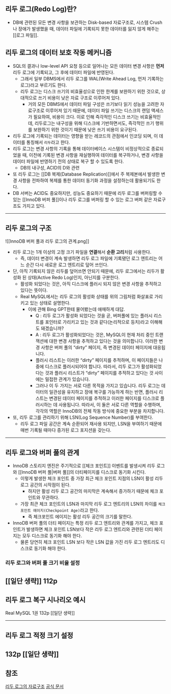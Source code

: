  ## 리두 로그(Redo Log)란?
 - DB에 관련된 모든 변경 사항을 보관하는 Disk-based 자료구조로, 시스템 Crush나 장애가 발생했을 때, 데이터 파일에 기록되지 못한 데이터를 잃지 않게 해주는 [[로그 파일]].

 ## 리두 로그의 데이터 보호 작동 메커니즘
 -  SQL의 결과나 low-level API 요청 등으로 일어나는 모든 데이터 변경 사항은 **먼저** 리두 로그에 기록되고, 그 후에 데이터 파일에 반영된다. 
	 - 그래서 일부 DBMS에서 리두 로그를 WAL(Write Ahead Log, 먼저 기록하는 로그)라고 부르기도 한다.
	 - 리두 로그는 디스크 쓰기의 비효율성으로 인한 한계를 보완하기 위한 것으로, 상대적으로 쓰기 비용이 낮은 자료 구조로 이루어져 있다.
		 - 거의 모든 DBMS에서 데이터 파일 구성은 쓰기보다 읽기 성능을 고려한 자료구조로 이루어져 있기 때문에, 데이터 파일 쓰기는 디스크의 랜덤 액세스가 필요하여, 비용이 크다. 이로 인해 즉각적인 디스크 쓰기는 비효율적인데, 리두로그는 내구성을 위해 디스크에 기반하면서도, 즉각적인 쓰기 행위를 보완하기 위한 것이기 때문에 낮은 쓰기 비용이 요구된다. 
- 리두 로그에 기록되는 데이터는 영향을 받는 레코드의 관점에서 인코딩 되며, 이 데이터를 통칭해서 `리두`라고 한다. 
 - 리두 로그는 변경 사항의 기록을 통해 데이터베이스 시스템이 비정상적으로 종료되었을 때, 이전에 기록된 변경 사항을 재실행하여 데이터를 복구하거나, 변경 사항을 데이터 파일에 반영하기 전의 상태로 복구 할 수 있도록 한다. 
	 - DB의 내구성, ACID의 D와 관련
 - 또 리두 로그는 [[DB 복제(Database Replication)]]에서 주 복제본에서 발생한 변경 사항을 전파하여 복제를 통한 데이터 동기화 과정을 설정하는데 활용되기도 한다. 
 - DB 서버는 ACID도 중요하지만, 성능도 중요하기 때문에 리두 로그를 버퍼링할 수 있는 [[InnoDB 버퍼 풀]]이나 리두 로그를 버퍼링 할 수 있는 로그 버퍼 같은 자료구조도 가지고 있다. 

---
 ## 리두 로그의 구조
![[InnoDB 버퍼 풀과 리두 로그의 관계.png]]

 - 리두 로그는 1개 이상의 고정 크기 파일을 **연결**해서 **순환 고리**처럼 사용한다.
	 - 즉, 데이터 변경이 계속 발생하면 리두 로그 파일에 기록됐던 로그 엔트리는 어느 순간 다시 새로운 로그 엔트리로 덮어 쓰인다. 
 - 단, 아직 기록되지 않은 리두를 덮어쓰면 안되기 때문에, 리두 로그에서는 리두가 활성화 된 상태(Active Redo Log)인지, 아닌지를 구분한다.
	 - 활성화 되었다는 것은, 아직 디스크에 플러시 되지 않은 변경 사항을 추적하고 있다는 뜻이다.
	 - Real MySQL에서는 리두 로그의 활성화 상태를 위의 그림처럼 화살표로 가리키고 있는 상태로 설명한다. 
		 - 이에 관해 Bing GPT한테 물어봤는데 애매하게 대답.
			 - Q : 리두 로그가 활성화 되었다는 것을 곧, 버퍼풀에 있는 플러시 리스트를 포인터로 가리키고 있는 것과 같다(논리적으로 등치)라고 이해해도 돼겠습니까?
			 - A : 리두 로그가 활성화되었다는 것은, MySQL이 현재 처리 중인 트랜잭션에 대한 변경 사항을 추적하고 있다는 것을 의미합니다. 이러한 변경 사항은 버퍼 풀의 “dirty” 페이지, 즉 변경된 데이터 페이지에 대응됩니다. 
			 - 플러시 리스트는 이러한 “dirty” 페이지를 추적하며, 이 페이지들은 나중에 디스크로 플러시되어야 합니다. 따라서, 리두 로그가 활성화되었다는 것과 플러시 리스트가 “dirty” 페이지를 추적하고 있다는 것 사이에는 밀접한 관계가 있습니다. 
			 - 그러나 이 두 가지는 서로 다른 목적을 가지고 있습니다. 리두 로그는 데이터의 일관성을 유지하고 장애 복구를 가능하게 하는 반면, 플러시 리스트는 변경된 데이터 페이지를 추적하고 이러한 페이지를 디스크로 플러시하는 데 사용됩니다. 따라서, 이 둘은 서로 다른 역할을 수행하며, 각각의 역할은 InnoDB의 전체 작동 방식에 중요한 부분을 차지합니다.
- 또, 리두 로그를 관리하기 위해 LSN(Log Sequence Number)를 부여한다.
	- 리두 로그 파일 공간은 계속 순환되어 재사용 되지만, LSN을 부여하기 때문에 매번 기록될 때마다 증가된 로그 포지션을 갖는다.

---
 ## 리두 로그와 버퍼 풀의 관계
- InnoDB 스토리지 엔진은 주기적으로 [[체크 포인트]] 이벤트를 발생시켜 리두 로그와 [[InnoDB 버퍼 풀|버퍼 풀]]의 더티페이지를 디스크로 동기화 시킨다.
	- 이렇게 발생한 체크 포인트 중 가장 최근 체크 포인트 지점의 LSN이 활성 리두 로그 공간의 시작점이 된다.
		- 하지만 활성 리두 로그 공간의 마지막은 계속해서 증가하기 때문에 체크 포인트와 무관하다.
	- 가장 최큰 체크 포인트의 LSN과 마지막 리두 로그 엔트리의 LSN의 차이를 `체크 포인트 에이지(Checkpoint Age)`라고 한다. 
		- 즉 체크포인트 에이지는 활성 리두 공간의 크기를 말한다. 
- InnoDB 버퍼 풀의 더티 페이지는 특정 리두 로그 엔트리와 관계를 가지고, 체크 포인트가 발생하면 체크 포인트 LSN보다 작은 리두 로그 엔트리와 관련된 더티 페이지는 모두 디스크로 동기화 해야 한다. 
	- 물론 당연히 체크 포인트 LSN 보다 작은 LSN 값을 가진 리두 로그 엔트리도 디스크로 동기화 해야 한다.
 ### 리두 로그와 버퍼 풀 크기 비율 설정 
 [[일단 생략]] 112p
---
 ## 리두 로그 복구 시나리오 예시
 Real MySQL 1권 132p
 [[일단 생략]]

---
 ## 리두 로그 적정 크기 설정
 132p
 [[일단 생략]]
 ---


## 참조
[리두 로그의 자료구조](https://qiita.com/kyou-0576/items/f581e5ec0a982a4e7100)
[공식 문서](https://dev.mysql.com/doc/refman/8.0/en/innodb-redo-log.html)
